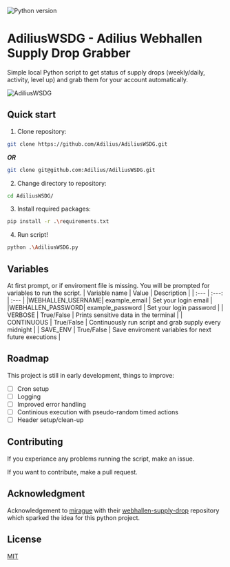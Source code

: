 ![Python version](https://img.shields.io/badge/python-v3.9.6-blue)

# AdiliusWSDG - Adilius Webhallen Supply Drop Grabber
Simple local Python script to get status of supply drops (weekly/daily, activity, level up) and grab them for your account automatically.

![AdiliusWSDG](https://user-images.githubusercontent.com/43440295/127823499-2a855c8f-ba7d-4f6b-b3aa-0a05f862e04a.gif)

## Quick start
1. Clone repository:
```bash
git clone https://github.com/Adilius/AdiliusWSDG.git
```
***OR***
```bash
git clone git@github.com:Adilius/AdiliusWSDG.git
```

2. Change directory to repository:
```bash
cd AdiliusWSDG/
```

3. Install required packages:
```bash
pip install -r .\requirements.txt
```

4. Run script!
```bash
python .\AdiliusWSDG.py
```

## Variables

At first prompt, or if enviroment file is missing. You will be prompted for variables to run the script.
| Variable name | Value | Description |
| :---         |     :---:      |         :---  |
|WEBHALLEN_USERNAME| example_email     | Set your login email    |
|WEBHALLEN_PASSWORD| example_password     | Set your login password    |
| VERBOSE   | True/False     | Prints sensitive data in the terminal    |
| CONTINUOUS   | True/False     | Continuously run script and grab supply every midnight    |
| SAVE_ENV   | True/False    | Save enviroment variables for next future executions    |


## Roadmap

This project is still in early development, things to improve:
- [ ] Cron setup
- [ ] Logging
- [ ] Improved error handling
- [ ] Continious execution with pseudo-random timed actions
- [ ] Header setup/clean-up

## Contributing

If you experiance any problems running the script, make an issue.

If you want to contribute, make a pull request.

## Acknowledgment

Acknowledgement to [mirague](https://github.com/mirague) with their [webhallen-supply-drop](https://github.com/mirague/webhallen-supply-drop) repository which sparked the idea for this python project.

## License
[MIT](https://github.com/Adilius/AdiliusWSDG/blob/master/LICENSE)
